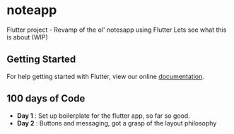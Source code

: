 # noteapp

Flutter project - Revamp of the ol' notesapp using Flutter
Lets see what this is about (WIP)

## Getting Started

For help getting started with Flutter, view our online
[documentation](https://flutter.io/).



## 100 days of Code

- **Day 1** : Set up boilerplate for the flutter app, so far so good.
- **Day 2** : Buttons and messaging, got a grasp of the layout philosophy 
